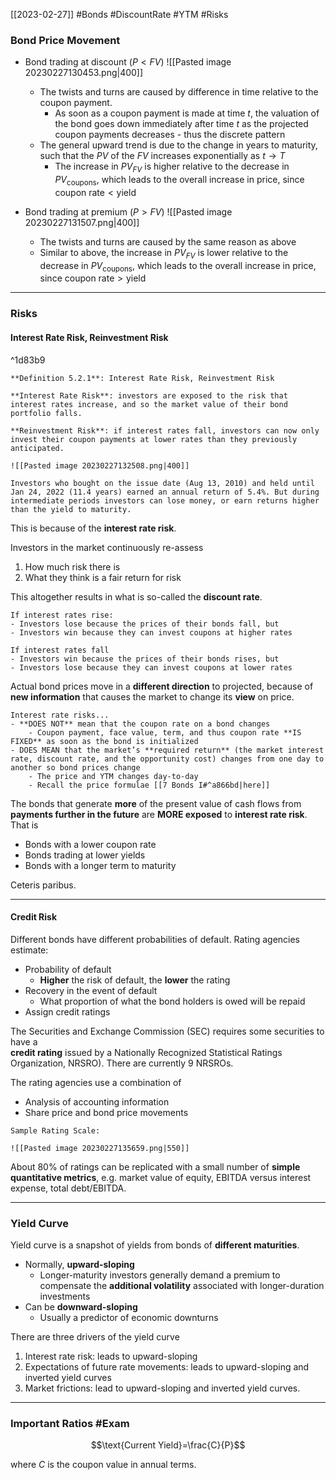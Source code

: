 [[2023-02-27]] #Bonds #DiscountRate #YTM #Risks

### Bond Price Movement
- Bond trading at discount ($P<FV$)
	![[Pasted image 20230227130453.png|400]]
	- The twists and turns are caused by difference in time relative to the coupon payment.
		- As soon as a coupon payment is made at time $t$, the valuation of the bond goes down  immediately after time $t$ as the projected coupon payments decreases - thus the discrete pattern
	- The general upward trend is due to the change in years to maturity, such that the $PV$ of the $FV$ increases exponentially as $t\to T$
		- The increase in $PV_{FV}$ is higher relative to the decrease in $PV_{\mathrm{coupons}}$, which leads to the overall increase in price, since $\mathrm{coupon\ rate}<\mathrm{yield}$

- Bond trading at premium ($P>FV$)
	![[Pasted image 20230227131507.png|400]]
	- The twists and turns are caused by the same reason as above
	- Similar to above, the increase in $PV_{FV}$ is lower relative to the decrease in $PV_{\mathrm{coupons}}$, which leads to the overall increase in price, since $\mathrm{coupon\ rate}>\mathrm{yield}$

 ---

### Risks
#### Interest Rate Risk, Reinvestment Risk

^1d83b9

```ad-important
**Definition 5.2.1**: Interest Rate Risk, Reinvestment Risk

**Interest Rate Risk**: investors are exposed to the risk that interest rates increase, and so the market value of their bond portfolio falls.

**Reinvestment Risk**: if interest rates fall, investors can now only invest their coupon payments at lower rates than they previously anticipated.
```

```ad-example
![[Pasted image 20230227132508.png|400]]

Investors who bought on the issue date (Aug 13, 2010) and held until Jan 24, 2022 (11.4 years) earned an annual return of 5.4%. But during intermediate periods investors can lose money, or earn returns higher than the yield to maturity.
```

This is because of the **interest rate risk**. 

Investors in the market continuously re-assess
1. How much risk there is
2. What they think is a fair return for risk

This altogether results in what is so-called the **discount rate**.

```ad-important
If interest rates rise:
- Investors lose because the prices of their bonds fall, but
- Investors win because they can invest coupons at higher rates

If interest rates fall
- Investors win because the prices of their bonds rises, but
- Investors lose because they can invest coupons at lower rates
```

Actual bond prices move in a **different direction** to projected, because of **new information** that causes the market to change its **view** on price.

```ad-note
Interest rate risks...
- **DOES NOT** mean that the coupon rate on a bond changes
	- Coupon payment, face value, term, and thus coupon rate **IS FIXED** as soon as the bond is initialized
- DOES MEAN that the market’s **required return** (the market interest rate, discount rate, and the opportunity cost) changes from one day to another so bond prices change
	- The price and YTM changes day-to-day
	- Recall the price formulae [[7 Bonds I#^a866bd|here]]
```

The bonds that generate **more** of the present value of cash flows from **payments further in the future** are **MORE exposed** to **interest rate risk**. That is
- Bonds with a lower coupon rate
- Bonds trading at lower yields
- Bonds with a longer term to maturity

Ceteris paribus.

---

#### Credit Risk
Different bonds have different probabilities of default. Rating agencies estimate:
- Probability of default
	- **Higher** the risk of default, the **lower** the rating
- Recovery in the event of default
	- What proportion of what the bond holders is owed will be repaid
- Assign credit ratings

The Securities and Exchange Commission (SEC) requires some securities to have a  
**credit rating** issued by a Nationally Recognized Statistical Ratings Organization, NRSRO). There are currently 9 NRSROs.

The rating agencies use a combination of
- Analysis  of accounting information
- Share price and bond price movements

```ad-example
Sample Rating Scale:

![[Pasted image 20230227135659.png|550]]
```

About 80% of ratings can be replicated with a small number of **simple quantitative metrics**, e.g. market value of equity, EBITDA versus interest expense, total debt/EBITDA.

---

### Yield Curve
Yield curve is a snapshot of yields from bonds of **different maturities**.
- Normally, **upward-sloping**
	- Longer-maturity investors generally demand a premium to compensate the **additional volatility** associated with longer-duration investments
- Can be **downward-sloping**
	- Usually a predictor of economic downturns

There are three drivers of the yield curve
1. Interest rate risk: leads to upward-sloping
2. Expectations of future rate movements: leads to upward-sloping and inverted yield curves
3. Market frictions: lead to upward-sloping and inverted yield curves.

---

### Important Ratios #Exam

$$\text{Current Yield}=\frac{C}{P}$$

where $C$ is the coupon value in annual terms.